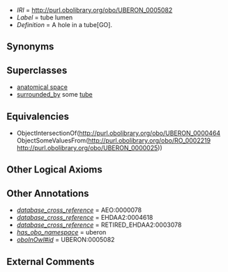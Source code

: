  * *IRI* = http://purl.obolibrary.org/obo/UBERON_0005082
 * *Label* = tube lumen
 * *Definition* = A hole in a tube[GO].

## Synonyms


## Superclasses

 * [anatomical space](../../UBERON/64/UBERON_0000464.md)
 * [surrounded_by](../../RO/19/RO_0002219.md) some [tube](../../UBERON/25/UBERON_0000025.md)

## Equivalencies

 * ObjectIntersectionOf(<http://purl.obolibrary.org/obo/UBERON_0000464> ObjectSomeValuesFrom(<http://purl.obolibrary.org/obo/RO_0002219> <http://purl.obolibrary.org/obo/UBERON_0000025>))

## Other Logical Axioms


## Other Annotations

 * *[database_cross_reference](../../ef/oboInOwl#hasDbXref.md)* = AEO:0000078
 * *[database_cross_reference](../../ef/oboInOwl#hasDbXref.md)* = EHDAA2:0004618
 * *[database_cross_reference](../../ef/oboInOwl#hasDbXref.md)* = RETIRED_EHDAA2:0003078
 * *[has_obo_namespace](../../ce/oboInOwl#hasOBONamespace.md)* = uberon
 * *[oboInOwl#id](../../id/oboInOwl#id.md)* = UBERON:0005082

## External Comments

